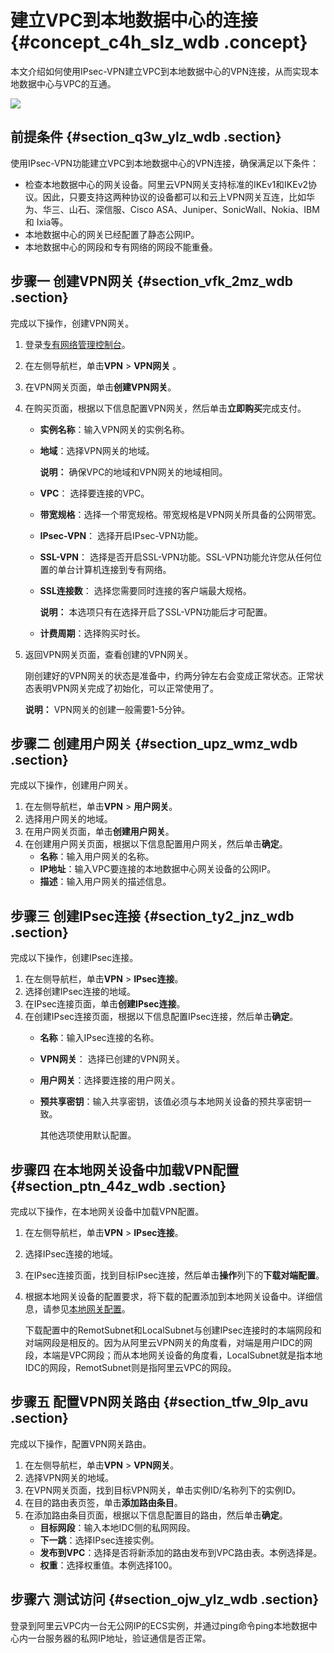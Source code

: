 # 建立VPC到本地数据中心的连接 {#concept_c4h_slz_wdb .concept}

本文介绍如何使用IPsec-VPN建立VPC到本地数据中心的VPN连接，从而实现本地数据中心与VPC的互通。

![](http://static-aliyun-doc.oss-cn-hangzhou.aliyuncs.com/assets/img/13351/15608267153312_zh-CN.png)

## 前提条件 {#section_q3w_ylz_wdb .section}

使用IPsec-VPN功能建立VPC到本地数据中心的VPN连接，确保满足以下条件：

-   检查本地数据中心的网关设备。阿里云VPN网关支持标准的IKEv1和IKEv2协议。因此，只要支持这两种协议的设备都可以和云上VPN网关互连，比如华为、华三、山石、深信服、Cisco ASA、Juniper、SonicWall、Nokia、IBM 和 Ixia等。
-   本地数据中心的网关已经配置了静态公网IP。
-   本地数据中心的网段和专有网络的网段不能重叠。

## 步骤一 创建VPN网关 {#section_vfk_2mz_wdb .section}

完成以下操作，创建VPN网关。

1.  登录[专有网络管理控制台](https://vpcnext.console.aliyun.com/nat/)。
2.  在左侧导航栏，单击**VPN** \> **VPN网关** 。
3.  在VPN网关页面，单击**创建VPN网关**。
4.  在购买页面，根据以下信息配置VPN网关，然后单击**立即购买**完成支付。
    -   **实例名称**：输入VPN网关的实例名称。
    -   **地域**：选择VPN网关的地域。

        **说明：** 确保VPC的地域和VPN网关的地域相同。

    -   **VPC**： 选择要连接的VPC。
    -   **带宽规格**：选择一个带宽规格。带宽规格是VPN网关所具备的公网带宽。
    -   **IPsec-VPN**： 选择开启IPsec-VPN功能。
    -   **SSL-VPN**： 选择是否开启SSL-VPN功能。SSL-VPN功能允许您从任何位置的单台计算机连接到专有网络。
    -   **SSL连接数**： 选择您需要同时连接的客户端最大规格。

        **说明：** 本选项只有在选择开启了SSL-VPN功能后才可配置。

    -   **计费周期**：选择购买时长。
5.  返回VPN网关页面，查看创建的VPN网关。

    刚创建好的VPN网关的状态是准备中，约两分钟左右会变成正常状态。正常状态表明VPN网关完成了初始化，可以正常使用了。

    **说明：** VPN网关的创建一般需要1-5分钟。


## 步骤二 创建用户网关 {#section_upz_wmz_wdb .section}

完成以下操作，创建用户网关。

1.  在左侧导航栏，单击**VPN** \> **用户网关**。
2.  选择用户网关的地域。
3.  在用户网关页面，单击**创建用户网关**。
4.  在创建用户网关页面，根据以下信息配置用户网关，然后单击**确定**。
    -   **名称**：输入用户网关的名称。
    -   **IP地址**：输入VPC要连接的本地数据中心网关设备的公网IP。
    -   **描述**：输入用户网关的描述信息。

## 步骤三 创建IPsec连接 {#section_ty2_jnz_wdb .section}

完成以下操作，创建IPsec连接。

1.  在左侧导航栏，单击**VPN** \> **IPsec连接**。
2.  选择创建IPsec连接的地域。
3.  在IPsec连接页面，单击**创建IPsec连接**。
4.  在创建IPsec连接页面，根据以下信息配置IPsec连接，然后单击**确定**。
    -   **名称**：输入IPsec连接的名称。
    -   **VPN网关**： 选择已创建的VPN网关。
    -   **用户网关**：选择要连接的用户网关。
    -   **预共享密钥**：输入共享密钥，该值必须与本地网关设备的预共享密钥一致。

        其他选项使用默认配置。


## 步骤四 在本地网关设备中加载VPN配置 {#section_ptn_44z_wdb .section}

完成以下操作，在本地网关设备中加载VPN配置。

1.  在左侧导航栏，单击**VPN** \> **IPsec连接**。
2.  选择IPsec连接的地域。
3.  在IPsec连接页面，找到目标IPsec连接，然后单击**操作**列下的**下载对端配置**。
4.  根据本地网关设备的配置要求，将下载的配置添加到本地网关设备中。详细信息，请参见[本地网关配置](../../../../cn.zh-CN/用户指南/配置IPsec-VPN/本地网关配置/华为防火墙配置.md#)。

    下载配置中的RemotSubnet和LocalSubnet与创建IPsec连接时的本端网段和对端网段是相反的。因为从阿里云VPN网关的角度看，对端是用户IDC的网段，本端是VPC网段；而从本地网关设备的角度看，LocalSubnet就是指本地IDC的网段，RemotSubnet则是指阿里云VPC的网段。


## 步骤五 配置VPN网关路由 {#section_tfw_9lp_avu .section}

完成以下操作，配置VPN网关路由。

1.  在左侧导航栏，单击**VPN** \> **VPN网关**。
2.  选择VPN网关的地域。
3.  在VPN网关页面，找到目标VPN网关，单击实例ID/名称列下的实例ID。
4.  在目的路由表页签，单击**添加路由条目**。
5.  在添加路由条目页面，根据以下信息配置目的路由，然后单击**确定**。
    -   **目标网段**：输入本地IDC侧的私网网段。
    -   **下一跳**：选择IPsec连接实例。
    -   **发布到VPC**：选择是否将新添加的路由发布到VPC路由表。本例选择是。
    -   **权重**：选择权重值。本例选择100。

## 步骤六 测试访问 {#section_ojw_ylz_wdb .section}

登录到阿里云VPC内一台无公网IP的ECS实例，并通过ping命令ping本地数据中心内一台服务器的私网IP地址，验证通信是否正常。

